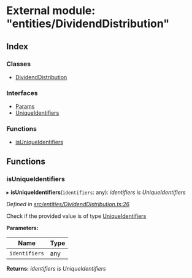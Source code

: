 # External module: "entities/DividendDistribution"

## Index

### Classes

* [DividendDistribution](../classes/_entities_dividenddistribution_.dividenddistribution.md)

### Interfaces

* [Params](../interfaces/_entities_dividenddistribution_.params.md)
* [UniqueIdentifiers](../interfaces/_entities_dividenddistribution_.uniqueidentifiers.md)

### Functions

* [isUniqueIdentifiers](_entities_dividenddistribution_.md#isuniqueidentifiers)

## Functions

###  isUniqueIdentifiers

▸ **isUniqueIdentifiers**(`identifiers`: any): *identifiers is UniqueIdentifiers*

*Defined in [src/entities/DividendDistribution.ts:26](https://github.com/PolymathNetwork/polymath-sdk/blob/e8bbc1e/src/entities/DividendDistribution.ts#L26)*

Check if the provided value is of type [UniqueIdentifiers](../interfaces/_entities_dividenddistribution_.uniqueidentifiers.md)

**Parameters:**

Name | Type |
------ | ------ |
`identifiers` | any |

**Returns:** *identifiers is UniqueIdentifiers*
